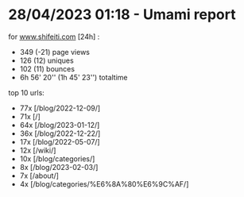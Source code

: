 # 28/04/2023 01:18 - Umami report
for www.shifeiti.com [24h] :

 - 349 (-21) page views
 - 126 (12) uniques
 - 102 (11) bounces
 - 6h 56' 20'' (1h 45' 23'') totaltime


top 10 urls:
 - 77x [/blog/2022-12-09/]
 - 71x [/]
 - 64x [/blog/2023-01-12/]
 - 36x [/blog/2022-12-22/]
 - 17x [/blog/2022-05-07/]
 - 12x [/wiki/]
 - 10x [/blog/categories/]
 - 8x [/blog/2023-02-03/]
 - 7x [/about/]
 - 4x [/blog/categories/%E6%8A%80%E6%9C%AF/]


